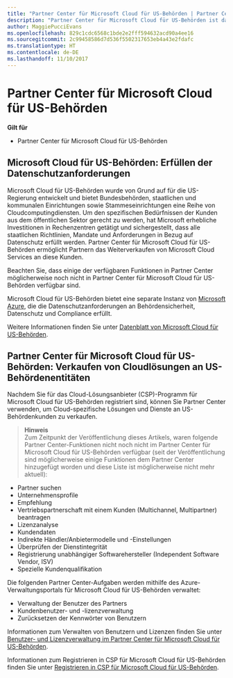 ```yaml
---
title: "Partner Center für Microsoft Cloud für US-Behörden | Partner Center für Microsoft Cloud für US-Behörden"
description: "Partner Center für Microsoft Cloud für US-Behörden ist das Unternehmensportal für Microsoft-Partner, die Microsoft-Cloudlösungen für Kunden anbieten möchten, die mit Regierungsbehörden in den USA arbeiten."
author: MaggiePucciEvans
ms.openlocfilehash: 829c1cdc6568c1bde2e2fff594632acd90a4ee16
ms.sourcegitcommit: 2c99458586d7d536f5502317653eb4a43e2fdafc
ms.translationtype: HT
ms.contentlocale: de-DE
ms.lasthandoff: 11/10/2017
---
```

# <a name="partner-center-for-microsoft-cloud-for-us-government"></a>Partner Center für Microsoft Cloud für US-Behörden

**Gilt für**

-  Partner Center für Microsoft Cloud für US-Behörden

## <a name="microsoft-cloud-for-us-government-meeting-data-protection-requirements"></a>Microsoft Cloud für US-Behörden: Erfüllen der Datenschutzanforderungen 

Microsoft Cloud für US-Behörden wurde von Grund auf für die US-Regierung entwickelt und bietet Bundesbehörden, staatlichen und kommunalen Einrichtungen sowie Stammeseinrichtungen eine Reihe von Cloudcomputingdiensten. Um den spezifischen Bedürfnissen der Kunden aus dem öffentlichen Sektor gerecht zu werden, hat Microsoft erhebliche Investitionen in Rechenzentren getätigt und sichergestellt, dass alle staatlichen Richtlinien, Mandate und Anforderungen in Bezug auf Datenschutz erfüllt werden. Partner Center für Microsoft Cloud für US-Behörden ermöglicht Partnern das Weiterverkaufen von Microsoft Cloud Services an diese Kunden.

Beachten Sie, dass einige der verfügbaren Funktionen in Partner Center möglicherweise noch nicht in Partner Center für Microsoft Cloud für US-Behörden verfügbar sind.

Microsoft Cloud für US-Behörden bietet eine separate Instanz von [Microsoft Azure](https://azure.microsoft.com/en-us/overview/clouds/government/), die die Datenschutzanforderungen an Behördensicherheit, Datenschutz und Compliance erfüllt. 

Weitere Informationen finden Sie unter [Datenblatt von Microsoft Cloud für US-Behörden](http://download.microsoft.com/download/C/9/C/C9CA3002-DFC4-4ADA-841F-DF42AEC042FB/Microsoft_Azure_Government_Datasheet_EN_US.PDF).

## <a name="partner-center-for-microsoft-cloud-for-us-government-selling-cloud-solutions-to-us-government-entities"></a>Partner Center für Microsoft Cloud für US-Behörden: Verkaufen von Cloudlösungen an US-Behördenentitäten

Nachdem Sie für das Cloud-Lösungsanbieter (CSP)-Programm für Microsoft Cloud für US-Behörden registriert sind, können Sie Partner Center verwenden, um Cloud-spezifische Lösungen und Dienste an US-Behördenkunden zu verkaufen. 

>**Hinweis**<br>
Zum Zeitpunkt der Veröffentlichung dieses Artikels, waren folgende Partner Center-Funktionen nicht noch nicht im Partner Center für Microsoft Cloud für US-Behörden verfügbar (seit der Veröffentlichung sind möglicherweise einige Funktionen dem Partner Center hinzugefügt worden und diese Liste ist möglicherweise nicht mehr aktuell):

- Partner suchen
- Unternehmensprofile
- Empfehlung
- Vertriebspartnerschaft mit einem Kunden (Multichannel, Multipartner) beantragen
- Lizenzanalyse
- Kundendaten
- Indirekte Händler/Anbietermodelle und -Einstellungen
- Überprüfen der Dienstintegrität
- Registrierung unabhängiger Softwarehersteller (Independent Software Vendor, ISV)
- Spezielle Kundenqualifikation

Die folgenden Partner Center-Aufgaben werden mithilfe des Azure-Verwaltungsportals für Microsoft Cloud für US-Behörden verwaltet: 

-   Verwaltung der Benutzer des Partners
-   Kundenbenutzer- und -lizenzverwaltung
-   Zurücksetzen der Kennwörter von Benutzern

Informationen zum Verwalten von Benutzern und Lizenzen finden Sie unter [Benutzer- und Lizenzverwaltung im Partner Center für Microsoft Cloud für US-Behörden](user-management-in-partner-center-for-microsoft-us-govt-cloud.md).

Informationen zum Registrieren in CSP für Microsoft Cloud für US-Behörden finden Sie unter [Registrieren in CSP für Microsoft Cloud für US-Behörden](enroll-in-csp-for-microsoft-us-govt-cloud.md).
